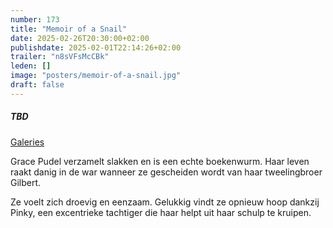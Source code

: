 ```yaml
---
number: 173
title: "Memoir of a Snail"
date: 2025-02-26T20:30:00+02:00
publishdate: 2025-02-01T22:14:26+02:00
trailer: "n8sVFsMcCBk"
leden: []
image: "posters/memoir-of-a-snail.jpg"
draft: false
---
```


##### TBD

[Galeries](https://galeries.be/nl/memoir-of-a-snail/)

Grace Pudel verzamelt slakken en is een echte boekenwurm. Haar leven raakt
danig in de war wanneer ze gescheiden wordt van haar tweelingbroer Gilbert.
<!--more-->
Ze voelt zich droevig en eenzaam. Gelukkig vindt ze opnieuw hoop dankzij
Pinky, een excentrieke tachtiger die haar helpt uit haar schulp te kruipen.
